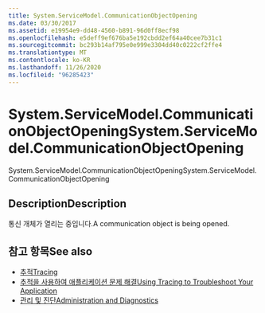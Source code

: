 ```yaml
---
title: System.ServiceModel.CommunicationObjectOpening
ms.date: 03/30/2017
ms.assetid: e19954e9-dd48-4560-b891-96d0ff8ecf98
ms.openlocfilehash: e5deff9ef676ba5e192cbdd2ef64a40cee7b31c1
ms.sourcegitcommit: bc293b14af795e0e999e3304dd40c0222cf2ffe4
ms.translationtype: MT
ms.contentlocale: ko-KR
ms.lasthandoff: 11/26/2020
ms.locfileid: "96285423"
---
```

# <a name="systemservicemodelcommunicationobjectopening"></a><span data-ttu-id="08225-102">System.ServiceModel.CommunicationObjectOpening</span><span class="sxs-lookup"><span data-stu-id="08225-102">System.ServiceModel.CommunicationObjectOpening</span></span>

<span data-ttu-id="08225-103">System.ServiceModel.CommunicationObjectOpening</span><span class="sxs-lookup"><span data-stu-id="08225-103">System.ServiceModel.CommunicationObjectOpening</span></span>  
  
## <a name="description"></a><span data-ttu-id="08225-104">Description</span><span class="sxs-lookup"><span data-stu-id="08225-104">Description</span></span>  

 <span data-ttu-id="08225-105">통신 개체가 열리는 중입니다.</span><span class="sxs-lookup"><span data-stu-id="08225-105">A communication object is being opened.</span></span>  
  
## <a name="see-also"></a><span data-ttu-id="08225-106">참고 항목</span><span class="sxs-lookup"><span data-stu-id="08225-106">See also</span></span>

- [<span data-ttu-id="08225-107">추적</span><span class="sxs-lookup"><span data-stu-id="08225-107">Tracing</span></span>](index.md)
- [<span data-ttu-id="08225-108">추적을 사용하여 애플리케이션 문제 해결</span><span class="sxs-lookup"><span data-stu-id="08225-108">Using Tracing to Troubleshoot Your Application</span></span>](using-tracing-to-troubleshoot-your-application.md)
- [<span data-ttu-id="08225-109">관리 및 진단</span><span class="sxs-lookup"><span data-stu-id="08225-109">Administration and Diagnostics</span></span>](../index.md)
